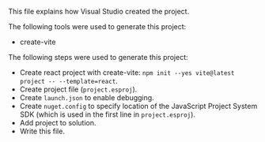 This file explains how Visual Studio created the project.

The following tools were used to generate this project:
- create-vite

The following steps were used to generate this project:
- Create react project with create-vite: `npm init --yes vite@latest project -- --template=react`.
- Create project file (`project.esproj`).
- Create `launch.json` to enable debugging.
- Create `nuget.config` to specify location of the JavaScript Project System SDK (which is used in the first line in `project.esproj`).
- Add project to solution.
- Write this file.
